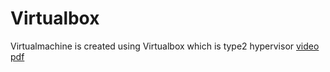 # Virtualbox
Virtualmachine is created using Virtualbox which is type2 hypervisor
<a href ="  https://github.com/shanmathiArumugam/Virtualbox/assets/139317684/3e6db2e0-bfd8-4fd2-80ab-52c08b04c417"> video</a>
<a 
href="https://github.com/shanmathiArumugam/Virtualbox/files/12158761/21ITR104.Virtualization.assignment.1.pdf">pdf</a>
